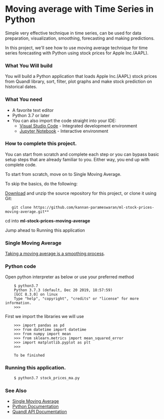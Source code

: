 # **Moving average with Time Series in Python**

Simple very effective technique in time series, can be used for data preparation, visualization, smoothing, forecasting and making predictions.

In this project, we'll see how to use moving average technique for time series forecasting with Python using stock prices for Apple Inc.(AAPL).

### What You Will build
You will build a Python application that loads Apple Inc.(AAPL) stock prices from Quandl library, sort, filter, plot graphs and make stock prediction on historical dates.

### What You need

- A favorite text editor
- Python 3.7 or later
- You can also import the code straight into your IDE:
  - [Visual Studio Code](https://code.visualstudio.com) - Integrated development environment
  - [Jupyter Notebook](https://jupyter.org) - Interactive environment
  
### How to complete this project.
You can start from scratch and complete each step or you can bypass basic setup steps that are already familiar to you. Either way, you end up with complete code.

To start from scratch, move on to Single Moving Average.

To skip the basics, do the following:

[Download](https://codeload.github.com/kannan-parameswaran/ml-stock-prices-moving-average/zip/master) and unzip the source repository for this project, or clone it using Git: 
```
   git clone https://github.com/kannan-parameswaran/ml-stock-prices-moving-average.git**
```
cd into **ml-stock-prices-moving-average**

Jump ahead to Running this application

### Single Moving Average
[Taking a moving average is a smoothing process](https://www.itl.nist.gov/div898/handbook/pmc/section4/pmc421.htm).

### Python code
Open python interpreter as below or use your preferred method
```
    $ python3.7
    Python 3.7.3 (default, Dec 20 2019, 18:57:59) 
    [GCC 8.3.0] on linux
    Type "help", "copyright", "credits" or "license" for more information.
    >>> 
```

First we import the libraries we will use
```
    >>> import pandas as pd
    >>> from datetime import datetime
    >>> from numpy import mean
    >>> from sklearn.metrics import mean_squared_error
    >>> import matplotlib.pyplot as plt
    >>> 
```

```
    To be finished
```

### Running this application.
```bash
    $ python3.7 stock_prices_ma.py
```

### See Also

- [Single Moving Average](https://www.itl.nist.gov/div898/handbook/pmc/section4/pmc421.ht)
- [Python Documentation](https://docs.python.org/3/)
- [Quandl API Documentation](https://docs.quandl.co)

